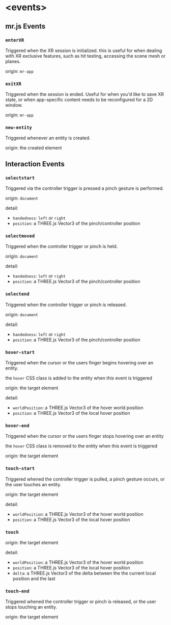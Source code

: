 # &lt;events&gt;

## mr.js Events

### `enterXR`

Triggered when the XR session is initialized. this is useful for when dealing with XR exclusive features, such as hit testing, accessing the scene mesh or planes.

origin: `mr-app`

### `exitXR`

Triggered when the session is ended. Useful for when you'd like to save XR state, or when app-specific content needs to be reconfigured for a 2D window.

origin: `mr-app`

### `new-entity`

Triggered whenever an entity is created.

origin: the created element

## Interaction Events

### `selectstart`

Triggered via the controller trigger is pressed a pinch gesture is performed.

origin: `document`

detail:

- `handedness`: `left` or `right`
- `position`: a THREE.js Vector3 of the pinch/controller position


### `selectmoved`

Triggered when the controller trigger or pinch is held.

origin: `document`

detail:

- `handedness`: `left` or `right`
- `position`: a THREE.js Vector3 of the pinch/controller position

### `selectend`

Triggered when the controller trigger or pinch is released.

origin: `document`

detail:

- `handedness`: `left` or `right`
- `position`: a THREE.js Vector3 of the pinch/controller position

### `hover-start`

Triggered when the cursor or the users finger begins hovering over an entity.

the `hover` CSS class is added to the entity when this event is triggered

origin: the target element

detail:

- `worldPosition`: a THREE.js Vector3 of the hover world position
- `position`: a THREE.js Vector3 of the local hover position


### `hover-end`

Triggered when the cursor or the users finger stops hovering over an entity

the `hover` CSS class is removed to the entity when this event is triggered

origin: the target element

### `touch-start`

Triggered whened the controller trigger is pulled, a pinch gesture occurs, or the user touches an entity.

origin: the target element

detail:

- `worldPosition`: a THREE.js Vector3 of the hover world position
- `position`: a THREE.js Vector3 of the local hover position

### `touch`

origin: the target element

detail:

- `worldPosition`: a THREE.js Vector3 of the hover world position
- `position`: a THREE.js Vector3 of the local hover position
- `delta`: a THREE.js Vector3 of the delta between the the current local position and the last


### `touch-end`

Triggered whened the controller trigger or pinch is released, or the user stops touching an entity.

origin: the target element